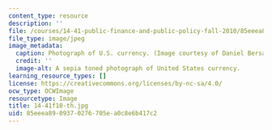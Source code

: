 ```yaml
---
content_type: resource
description: ''
file: /courses/14-41-public-finance-and-public-policy-fall-2010/85eeea8909370276705ea0c8e6b417c2_14-41f10-th.jpg
file_type: image/jpeg
image_metadata:
  caption: Photograph of U.S. currency. (Image courtesy of Daniel Bersak.)
  credit: ''
  image-alt: A sepia toned photograph of United States currency.
learning_resource_types: []
license: https://creativecommons.org/licenses/by-nc-sa/4.0/
ocw_type: OCWImage
resourcetype: Image
title: 14-41f10-th.jpg
uid: 85eeea89-0937-0276-705e-a0c8e6b417c2
---
```

